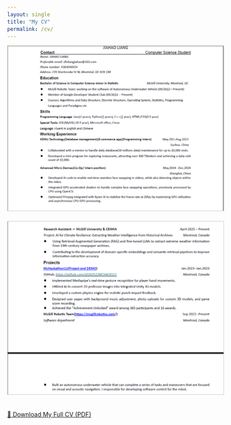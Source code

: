 ```yaml
---
layout: single
title: "My CV"
permalink: /cv/
---
```


<img src="https://raw.githubusercontent.com/Dannyjhl/JIAHAO.github.io/master/images/cv1.png" alt="Jiahao Liang CV" style="max-width: 100%; border: 1px solid #ccc; margin-bottom: 20px;">
<img src="https://raw.githubusercontent.com/Dannyjhl/JIAHAO.github.io/master/images/cv2.png" alt="Jiahao Liang CV" style="max-width: 100%; border: 1px solid #ccc; margin-bottom: 20px;">

<p><a href="https://github.com/Dannyjhl/JIAHAO.github.io/edit/master/files/JIAHAO LIANG(E).pdf" class="btn btn--info" download>📄 Download My Full CV (PDF)</a></p>
